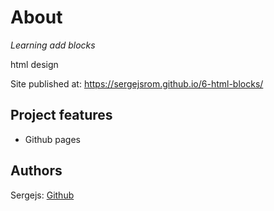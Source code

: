 # About

_Learning add blocks_

html design

Site published at: https://sergejsrom.github.io/6-html-blocks/


## Project features

-   Github pages

## Authors

Sergejs: [Github](https://github.com/SergejsRom)